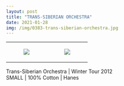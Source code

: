 ```yaml
---
layout: post
title: "TRANS-SIBERIAN ORCHESTRA"
date: 2021-01-28
img: /img/0383-trans-siberian-orchestra.jpg
---
```




<table style="width:100%;"><tr><td style="vertical-align:top;">
      <figure class="tmblr-full" data-orig-height="2048" data-orig-width="1365" data-orig-src="https://concertshirts.netlify.app/shirts/0383/0383-01.jpg"><img src="https://64.media.tumblr.com/444dff0ac028356d3bafae9a454ac778/edaeaacc4901c40b-02/s540x810/c888176971ad75662c2a6adfac87d8db993d40c2.jpg" data-orig-height="2048" data-orig-width="1365" data-orig-src="https://concertshirts.netlify.app/shirts/0383/0383-01.jpg"/></figure></td>
    <td style="vertical-align:top;">
      <figure class="tmblr-full" data-orig-height="2048" data-orig-width="1365" data-orig-src="https://concertshirts.netlify.app/shirts/0383/0383-02.jpg"><img src="https://64.media.tumblr.com/46bea11c2d2b7680ad04d841d8e5c06c/edaeaacc4901c40b-aa/s540x810/a44514519c1b1042da28c9f7b4ad6a110a5332dc.jpg" data-orig-height="2048" data-orig-width="1365" data-orig-src="https://concertshirts.netlify.app/shirts/0383/0383-02.jpg"/></figure></td>
  </tr></table><p>
  Trans-Siberian Orchestra | Winter Tour 2012<br/>SMALL | 100% Cotton | Hanes
</p>
